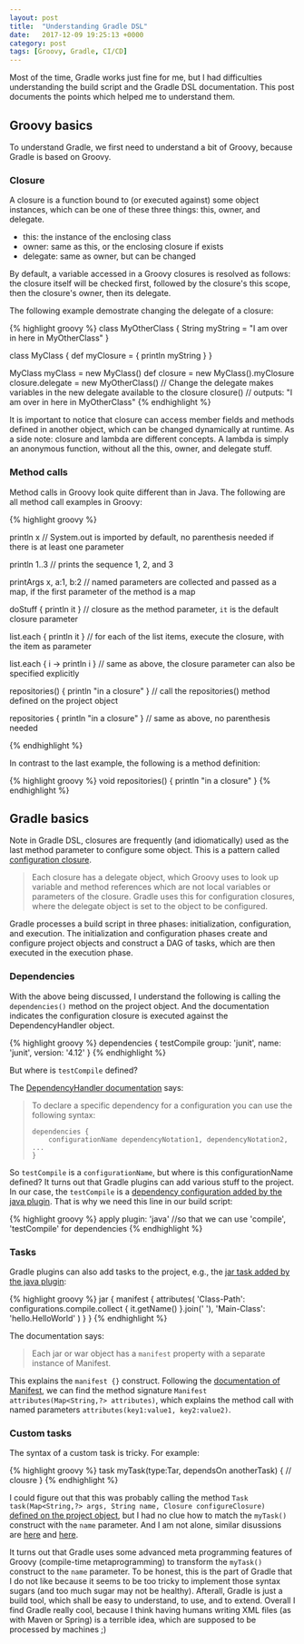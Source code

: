 ```yaml
---
layout: post
title:  "Understanding Gradle DSL"
date:   2017-12-09 19:25:13 +0000
category: post
tags: [Groovy, Gradle, CI/CD]
---
```


Most of the time, Gradle works just fine for me, but I had difficulties
understanding the build script and the Gradle DSL documentation. This post
documents the points which helped me to understand them.

## Groovy basics 
To understand Gradle, we first need to understand a bit of Groovy, because Gradle is based on Groovy.

### Closure

A closure is a function bound to (or executed against) some object instances,
which can be one of these three things: this, owner, and delegate.

- this: the instance of the enclosing class
- owner: same as this, or the enclosing closure if exists
- delegate: same as owner, but can be changed

By default, a variable accessed in a Groovy closures is resolved as follows:
the closure itself will be checked first, followed by the closure's this scope,
then the closure's owner, then its delegate.

The following example demostrate changing the delegate of a closure:

{% highlight groovy %}
class MyOtherClass {
    String myString = "I am over in here in MyOtherClass"
}

class MyClass {
    def myClosure = {
        println myString
    }
}

MyClass myClass = new MyClass()
def closure = new MyClass().myClosure
closure.delegate = new MyOtherClass() // Change the delegate makes variables in the new delegate available to the closure
closure()   // outputs: "I am over in here in MyOtherClass"
{% endhighlight %}

It is important to notice that closure can access member fields and methods defined in another object, which can be changed dynamically at runtime.
As a side note: closure and lambda are different concepts. A lambda is simply an anonymous function, without all the this, owner, and delegate stuff.

### Method calls

Method calls in Groovy look quite different than in Java. The following are all method call examples in Groovy:

{% highlight groovy %}

println x // System.out is imported by default, no parenthesis needed if there is at least one parameter

println 1..3 // prints the sequence 1, 2, and 3

printArgs x, a:1, b:2 // named parameters are collected and passed as a map, if the first parameter of the method is a map

doStuff { println it } // closure as the method parameter, `it` is the default closure parameter

list.each { println it } // for each of the list items, execute the closure, with the item as parameter

list.each { i -> println i } // same as above, the closure parameter can also be specified explicitly

repositories() { println "in a closure" } // call the repositories() method defined on the project object

repositories { println "in a closure" } // same as above, no parenthesis needed

{% endhighlight %}

In contrast to the last example, the following is a method definition:

{% highlight groovy %}
void repositories() { println "in a closure" }
{% endhighlight %}

## Gradle basics

Note in Gradle DSL, closures are frequently (and idiomatically) used as the
last method parameter to configure some object. This is a pattern called
[configuration closure](https://docs.gradle.org/current/userguide/writing_build_scripts.html#groovy-dsl-basics).

>Each closure has a delegate object, which Groovy uses to look up variable and
method references which are not local variables or parameters of the closure.
Gradle uses this for configuration closures, where the delegate object is set
to the object to be configured.

Gradle processes a build script in three phases: initialization, configuration,
and execution. The initialization and configuration phases create and configure
project objects and construct a DAG of tasks, which are then executed in the
execution phase. 

### Dependencies

With the above being discussed, I understand the following is calling the `dependencies()` method on the project object.
And the documentation indicates the configuration closure is executed against the DependencyHandler object.

{% highlight groovy %}
dependencies {
    testCompile group: 'junit', name: 'junit', version: '4.12'
}
{% endhighlight %}

But where is `testCompile` defined?

The [DependencyHandler documentation](https://docs.gradle.org/current/javadoc/org/gradle/api/artifacts/dsl/DependencyHandler.html) says:

>To declare a specific dependency for a configuration you can use the following syntax:
> 
>     dependencies {
>         configurationName dependencyNotation1, dependencyNotation2, ...
>     }

So `testCompile` is a `configurationName`, but where is this configurationName defined? It turns out that Gradle plugins can add various stuff to the project.
In our case, the `testCompile` is a [dependency configuration added by the java plugin](https://docs.gradle.org/current/userguide/java_plugin.html#sec:java_plugin_and_dependency_management). That is why we need this line in our build script:

{% highlight groovy %}
apply plugin: 'java' //so that we can use 'compile', 'testCompile' for dependencies
{% endhighlight %}

### Tasks

Gradle plugins can also add tasks to the project, e.g., the [jar task added by the java plugin](https://docs.gradle.org/current/userguide/java_plugin.html#sec:jar):

{% highlight groovy %}
jar {
  manifest {
    attributes(
      'Class-Path': configurations.compile.collect { it.getName() }.join(' '),
      'Main-Class': 'hello.HelloWorld'
    )
  }
}
{% endhighlight %}

The documentation says:

>Each jar or war object has a `manifest` property with a separate instance of Manifest.

This explains the `manifest {}` construct. Following the [documentation of
Manifest](https://docs.gradle.org/current/javadoc/org/gradle/api/java/archives/Manifest.html),
we can find the method signature `Manifest attributes(Map<String,?>
attributes)`, which explains the method call with named parameters
`attributes(key1:value1, key2:value2)`.

### Custom tasks

The syntax of a custom task is tricky. For example:

{% highlight groovy %}
task myTask(type:Tar, dependsOn anotherTask) {
    // clousre
}
{% endhighlight %}

I could figure out that this was probably calling the method `Task
task(Map<String,?> args, String name, Closure configureClosure)` [defined on
the project object](https://docs.gradle.org/current/javadoc/org/gradle/api/Project.html#task(java.util.Map,%20java.lang.String,%20groovy.lang.Closure)),
but I had no clue how to match the `myTask()` construct with the `name`
parameter. And I am not alone, similar disussions are
[here](https://discuss.gradle.org/t/how-to-translate-task-keyword-in-dsl-into-groovy-call/7243)
and
[here](https://stackoverflow.com/questions/27584463/understanding-the-groovy-syntax-in-a-gradle-task-definition).

It turns out that Gradle uses some advanced meta programming features of Groovy
(compile-time metaprogramming) to transform the `myTask()` construct to the
`name` parameter. To be honest, this is the part of Gradle that I do not like
because it seems to be too tricky to implement those syntax sugars (and too
much sugar may not be healthy). Afterall, Gradle is just a build tool, which
shall be easy to understand, to use, and to extend. Overall I find Gradle
really cool, because I think having humans writing XML files (as with Maven or
Spring) is a terrible idea, which are supposed to be processed by machines ;)
